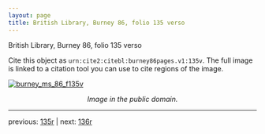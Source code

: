 ```yaml
---
layout: page
title: British Library, Burney 86, folio 135 verso
---
```


British Library, Burney 86, folio 135 verso

Cite this object as `urn:cite2:citebl:burney86pages.v1:135v`.  The full image is linked to a citation tool you can use to cite regions of the image.

[![burney_ms_86_f135v](http://www.homermultitext.org/iipsrv?IIIF=/project/homer/pyramidal/deepzoom/citebl/burney86imgs/v1/burney_ms_86_f135v.tif/full/800,/0/default.jpg)](http://www.homermultitext.org/ict2/?urn=urn:cite2:citebl:burney86imgs.v1:burney_ms_86_f135v) 

<p style="text-align: center; font-style: italic;">Image in the public domain.</p>

---

previous: [135r](../135r/) | next: [136r](../136r/)